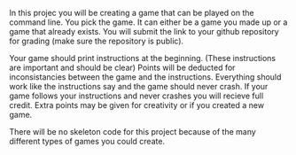 In this projec you will be creating a game that can be played on the command line. You pick the game. It can either be a game you made up
or a game that already exists. You will submit the link to your github repository for grading (make sure the repository is public).

Your game should print instructions at the beginning. (These instructions are important and should be clear) Points will be deducted for 
inconsistancies between the game and the instructions. Everything should work like the instructions say and the game should never crash. 
If your game follows your instructions and never crashes you will recieve full credit. Extra points may be given for creativity or if you 
created a new game.

There will be no skeleton code for this project because of the many different types of games you could create.
